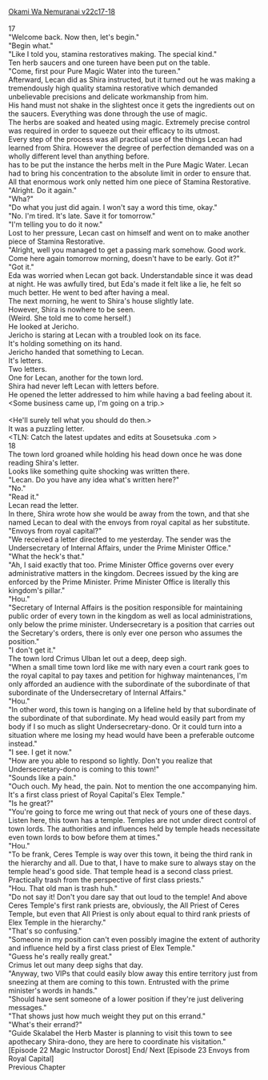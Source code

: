 [Okami Wa Nemuranai v22c17-18](https://www.sousetsuka.com/2020/07/okami-wa-nemuranai-221718.html)
<br/><br/>
17<br/>
"Welcome back. Now then, let's begin."<br/>
"Begin what."<br/>
"Like I told you, stamina restoratives making. The special kind."<br/>
Ten herb saucers and one tureen have been put on the table.<br/>
"Come, first pour Pure Magic Water into the tureen."<br/>
Afterward, Lecan did as Shira instructed, but it turned out he was making a tremendously high quality stamina restorative which demanded unbelievable precisions and delicate workmanship from him.<br/>
His hand must not shake in the slightest once it gets the ingredients out on the saucers. Everything was done through the use of <Move> magic.<br/>
The herbs are soaked and heated using magic. Extremely precise control was required in order to squeeze out their efficacy to its utmost.<br/>
Every step of the process was all practical use of the things Lecan had learned from Shira. However the degree of perfection demanded was on a wholly different level than anything before.<br/>
<Recovery> has to be put the instance the herbs melt in the Pure Magic Water. Lecan had to bring his concentration to the absolute limit in order to ensure that.<br/>
All that enormous work only netted him one piece of Stamina Restorative.<br/>
"Alright. Do it again."<br/>
"Wha?"<br/>
"Do what you just did again. I won't say a word this time, okay."<br/>
"No. I'm tired. It's late. Save it for tomorrow."<br/>
"I'm telling you to do it now."<br/>
Lost to her pressure, Lecan cast <Recovery> on himself and went on to make another piece of Stamina Restorative.<br/>
"Alright, well you managed to get a passing mark somehow. Good work. Come here again tomorrow morning, doesn't have to be early. Got it?"<br/>
"Got it."<br/>
Eda was worried when Lecan got back. Understandable since it was dead at night. He was awfully tired, but Eda's <Purification> made it felt like a lie, he felt so much better. He went to bed after having a meal.<br/>
The next morning, he went to Shira's house slightly late.<br/>
However, Shira is nowhere to be seen.<br/>
(Weird. She told me to come herself.)<br/>
He looked at Jericho.<br/>
Jericho is staring at Lecan with a troubled look on its face.<br/>
It's holding something on its hand.<br/>
Jericho handed that something to Lecan.<br/>
It's letters.<br/>
Two letters.<br/>
One for Lecan, another for the town lord.<br/>
Shira had never left Lecan with letters before.<br/>
He opened the letter addressed to him while having a bad feeling about it.<br/>
<Some business came up, I'm going on a trip.><br/>
<Go deliver the letter to the town lord.><br/>
<He'll surely tell what you should do then.><br/>
It was a puzzling letter.<br/>
<TLN: Catch the latest updates and edits at Sousetsuka .com ><br/>
18<br/>
The town lord groaned while holding his head down once he was done reading Shira's letter.<br/>
Looks like something quite shocking was written there.<br/>
"Lecan. Do you have any idea what's written here?"<br/>
"No."<br/>
"Read it."<br/>
Lecan read the letter.<br/>
In there, Shira wrote how she would be away from the town, and that she named Lecan to deal with the envoys from royal capital as her substitute.<br/>
"Envoys from royal capital?"<br/>
"We received a letter directed to me yesterday. The sender was the Undersecretary of Internal Affairs, under the Prime Minister Office."<br/>
"What the heck's that."<br/>
"Ah, I said exactly that too. Prime Minister Office governs over every administrative matters in the kingdom. Decrees issued by the king are enforced by the Prime Minister. Prime Minister Office is literally this kingdom's pillar."<br/>
"Hou."<br/>
"Secretary of Internal Affairs is the position responsible for maintaining public order of every town in the kingdom as well as local administrations, only below the prime minister. Undersecretary is a position that carries out the Secretary's orders, there is only ever one person who assumes the position."<br/>
"I don't get it."<br/>
The town lord Crimus Ulban let out a deep, deep sigh.<br/>
"When a small time town lord like me with nary even a court rank goes to the royal capital to pay taxes and petition for highway maintenances, I'm only afforded an audience with the subordinate of the subordinate of that subordinate of the Undersecretary of Internal Affairs."<br/>
"Hou."<br/>
"In other word, this town is hanging on a lifeline held by that subordinate of the subordinate of that subordinate. My head would easily part from my body if I so much as slight Undersecretary-dono. Or it could turn into a situation where me losing my head would have been a preferable outcome instead."<br/>
"I see. I get it now."<br/>
"How are you able to respond so lightly. Don't you realize that Undersecretary-dono is coming to this town!"<br/>
"Sounds like a pain."<br/>
"Ouch ouch. My head, the pain. Not to mention the one accompanying him. It's a first class priest of Royal Capital's Elex Temple."<br/>
"Is he great?"<br/>
"You're going to force me wring out that neck of yours one of these days. Listen here, this town has a temple. Temples are not under direct control of town lords. The authorities and influences held by temple heads necessitate even town lords to bow before them at times."<br/>
"Hou."<br/>
"To be frank, Ceres Temple is way over this town, it being the third rank in the hierarchy and all. Due to that, I have to make sure to always stay on the temple head's good side. That temple head is a second class priest. Practically trash from the perspective of first class priests."<br/>
"Hou. That old man is trash huh."<br/>
"Do not say it! Don't you dare say that out loud to the temple! And above Ceres Temple's first rank priests are, obviously, the All Priest of Ceres Temple, but even that All Priest is only about equal to third rank priests of Elex Temple in the hierarchy."<br/>
"That's so confusing."<br/>
"Someone in my position can't even possibly imagine the extent of authority and influence held by a first class priest of Elex Temple."<br/>
"Guess he's really really great."<br/>
Crimus let out many deep sighs that day.<br/>
"Anyway, two VIPs that could easily blow away this entire territory just from sneezing at them are coming to this town. Entrusted with the prime minister's words in hands."<br/>
"Should have sent someone of a lower position if they're just delivering messages."<br/>
"That shows just how much weight they put on this errand."<br/>
"What's their errand?"<br/>
"Guide Skalabel the Herb Master is planning to visit this town to see apothecary Shira-dono, they are here to coordinate his visitation."<br/>
[Episode 22 Magic Instructor Dorost] End/ Next [Episode 23 Envoys from Royal Capital]<br/>
Previous Chapter<br/>
